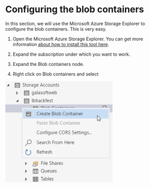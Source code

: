 # Configuring the blob containers

In this section, we will use the Microsoft Azure Storage Explorer to configure the blob containers. This is very easy.

1. Open the Microsoft Azure Storage Explorer. You can get more information [about how to install this tool here](https://github.com/lbugnion/sample-azure-general/blob/master/Doc/azure-explorer.md).

2. Expand the subscription under which you want to work.

3. Expand the Blob containers node.

4. Right click on Blob containers and select

![Creating a blob container](./Img/2017-11-16_16-17-47.png)